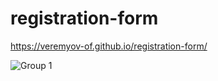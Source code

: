 # registration-form

https://veremyov-of.github.io/registration-form/


![Group 1](https://user-images.githubusercontent.com/82677661/120055414-84982180-c03e-11eb-892f-14f5a2c88bfa.jpg)





